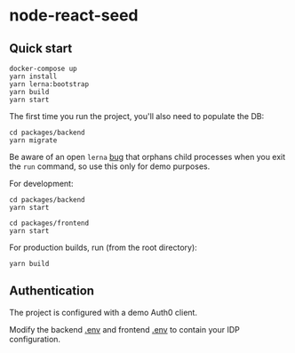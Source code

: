 # node-react-seed

## Quick start

```
docker-compose up
yarn install
yarn lerna:bootstrap
yarn build
yarn start
```

The first time you run the project, you'll also need to populate the DB:

```
cd packages/backend
yarn migrate
```

Be aware of an open `lerna` [bug](https://github.com/lerna/lerna/issues/2284) that orphans child processes when you exit the `run` command, so use this only for demo purposes.

For development:

```
cd packages/backend
yarn start

cd packages/frontend
yarn start
```

For production builds, run (from the root directory):

```
yarn build
```

## Authentication

The project is configured with a demo Auth0 client.

Modify the backend [.env](./packages/backend/.env) and frontend [.env](./packages/frontend/.env) to contain your IDP configuration.